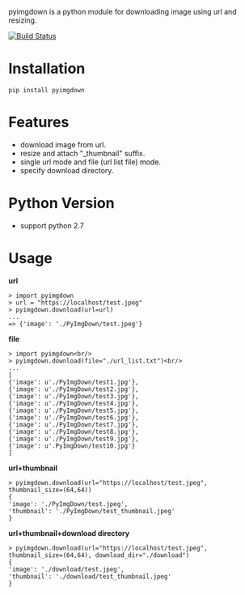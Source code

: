 pyimgdown is a python module for downloading image using url and resizing.

[![Build Status](https://travis-ci.org/AhnSeongHyun/pyimgdown.png)](https://travis-ci.org/AhnSeongHyun/pyimgdown)


Installation
=============
    pip install pyimgdown


Features
=============
* download image from url.
* resize and attach "_thumbnail" suffix.
* single url mode and file (url list file) mode.
* specify download directory.

Python Version
==============
* support python 2.7 

Usage
=============

**url**

    > import pyimgdown
    > url = "https://localhost/test.jpeg"
    > pyimgdown.download(url=url)
    ...
    => {'image': './PyImgDown/test.jpeg'}




**file**

    > import pyimgdown<br/>
    > pyimgdown.download(file="./url_list.txt")<br/>
    ...
    [
    {'image': u'./PyImgDown/test1.jpg'},
    {'image': u'./PyImgDown/test2.jpg'},
    {'image': u'./PyImgDown/test3.jpg'},
    {'image': u'./PyImgDown/test4.jpg'},
    {'image': u'./PyImgDown/test5.jpg'},
    {'image': u'./PyImgDown/test6.jpg'},
    {'image': u'./PyImgDown/test7.jpg'},
    {'image': u'./PyImgDown/test8.jpg'},
    {'image': u'./PyImgDown/test9.jpg'},
    {'image': u'.PyImgDown/test10.jpg'}
    ]


**url+thumbnail**

    > pyimgdown.download(url="https://localhost/test.jpeg", thumbnail_size=(64,64))
    {
    'image': './PyImgDown/test.jpeg',
    'thumbnail': './PyImgDown/test_thumbnail.jpeg'
    }


**url+thumbnail+download directory**

    > pyimgdown.download(url="https://localhost/test.jpeg", thumbnail_size=(64,64), download_dir="./download")
    {
    'image': './download/test.jpeg',
    'thumbnail': './download/test_thumbnail.jpeg'
    }